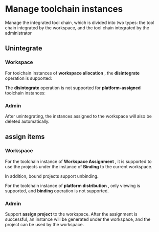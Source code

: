 # Manage toolchain instances

Manage the integrated tool chain, which is divided into two types: the tool chain integrated by the workspace, and the tool chain integrated by the administrator

## Unintegrate

### Workspace

For toolchain instances of __workspace allocation__ , the __disintegrate__ operation is supported:

<!--![]()screenshots-->

The __disintegrate__ operation is not supported for __platform-assigned__ toolchain instances:

### Admin

After unintegrating, the instances assigned to the workspace will also be deleted automatically.

## assign items

### Workspace

For the toolchain instance of __Workspace Assignment__ , it is supported to use the projects under the instance of __Binding__ to the current workspace.

In addition, bound projects support unbinding.

<!--![]()screenshots-->

For the toolchain instance of __platform distribution__ , only viewing is supported, and __binding__ operation is not supported.

### Admin

Support __assign project__ to the workspace. After the assignment is successful, an instance will be generated under the workspace, and the project can be used by the workspace.

<!--![]()screenshots-->